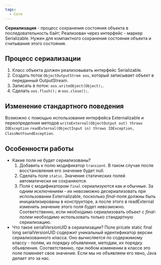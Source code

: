 ```yaml
---
tags:
  - Core
---
```



**Сериализация** - процесс сохранения состояния объекта в последовательность байт;
Реализован через интерфейс - маркер Serializable. Нужен для компактного сохранения состояния объекта и считывания этого состояния.

## Процесс сериализации
1. Класс объекта должен реализовывать интерфейс Serializable.
2. Создать поток `ObjectOutputStrem oos`, который записывает объект в переданный OutputStream.
3. Записать в поток: `oos.writeObject(Object);`.
4. Сделать `oos.flush();` и `oos.close();`.


## Изменение стандартного поведения
Возможно с помощью использование интерфейса Externalizable и переопределния методов `writeExternal(ObjectOutput out) throws IOException` `readExternal(ObjectInput in) throws IOException, ClassNotFoundException`.

## Особенности работы
- Какие поля не будет сериализованы?
  1. Добавить к полю модификатор `transient`. В таком случае после восстановления его значение будет null.
  2. Сделать поле `static`. Значение статических полей автоматически не сохраняются.
  3. Поля с модификатором `final` сериализуются как и обычные. За одним исключением - их невозможно десериализовать при использовании Externalizable, посколько *final-поля* должны быть инициализированы в конструкторе, а после этого в readExternal изменить значение этого поля будет невозможно. Соответственно, если необходимо сериализовать объект с *final-полем* необходимо использовать только стандартную сериализацию.
- Что такое serialVersionUID в сериализации? 
   Поле pricate static final long serialVersionUID содержит уникальный идентификатор версии сериализованного класса. Оно вычисляется по содержимому классу - полям, их порядку объявления, методам, их порядку объявления. Соответственно, при любом изменении в классе это поле поменяет свое значение. 
   Если мы не объявляем его явно, Java делает это за нас.